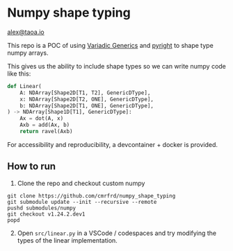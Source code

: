 # Numpy shape typing

alex@taoa.io

This repo is a POC of using [Variadic Generics](https://peps.python.org/pep-0646/) and [pyright](https://github.com/microsoft/pyright) to shape type numpy arrays.

This gives us the ability to include shape types so we can write numpy code like this:

```python
def Linear(
    A: NDArray[Shape2D[T1, T2], GenericDType],
    x: NDArray[Shape2D[T2, ONE], GenericDType],
    b: NDArray[Shape2D[T1, ONE], GenericDType],
) -> NDArray[Shape1D[T1], GenericDType]:
    Ax = dot(A, x)
    Axb = add(Ax, b)
    return ravel(Axb)
```

For accessibility and reproducibility, a devcontainer + docker is provided.

## How to run

1. Clone the repo and checkout custom numpy

```
git clone https://github.com/cmrfrd/numpy_shape_typing
git submodule update --init --recursive --remote
pushd submodules/numpy
git checkout v1.24.2.dev1
popd
```

2. Open `src/linear.py` in a VSCode / codespaces and try modifying the types of the linear implementation.
